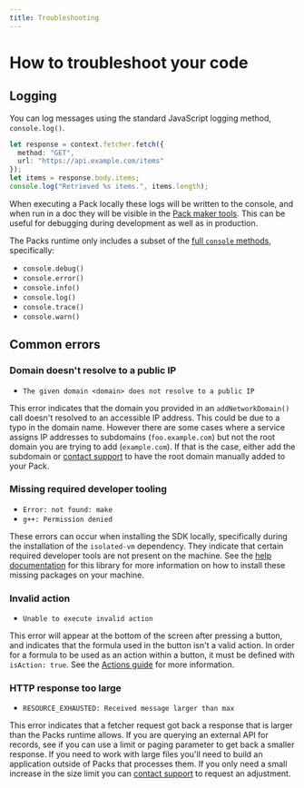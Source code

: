 ```yaml
---
title: Troubleshooting
---
```


# How to troubleshoot your code

## Logging

You can log messages using the standard JavaScript logging method, `console.log()`.

```ts
let response = context.fetcher.fetch({
  method: "GET",
  url: "https://api.example.com/items"
});
let items = response.body.items;
console.log("Retrieved %s items.", items.length);
```

When executing a Pack locally these logs will be written to the console, and when run in a doc they will be visible in the [Pack maker tools][pmt]. This can be useful for debugging during development as well as in production.

The Packs runtime only includes a subset of the [full `console` methods][mdn_console], specifically:

- `console.debug()`
- `console.error()`
- `console.info()`
- `console.log()`
- `console.trace()`
- `console.warn()`


## Common errors

### Domain doesn't resolve to a public IP

- `The given domain <domain> does not resolve to a public IP`

This error indicates that the domain you provided in an `addNetworkDomain()` call doesn't resolved to an accessible IP address. This could be due to a typo in the domain name. However there are some cases where a service assigns IP addresses to subdomains (`foo.example.com`) but not the root domain you are trying to add (`example.com`). If that is the case, either add the subdomain or [contact support][support] to have the root domain manually added to your Pack.


### Missing required developer tooling

- `Error: not found: make`
- `g++: Permission denied`

These errors can occur when installing the SDK locally, specifically during the installation of the `isolated-vm` dependency. They indicate that certain required developer tools are not present on the machine. See the [help documentation][isolated_vm_requirements] for this library for more information on how to install these missing packages on your machine.


### Invalid action

- `Unable to execute invalid action`

This error will appear at the bottom of the screen after pressing a button, and indicates that the formula used in the button isn't a valid action. In order for a formula to be used as an action within a button, it must be defined with `isAction: true`. See the [Actions guide][actions_create] for more information.


### HTTP response too large

<!-- https://golinks.io/bug/22358 -->

- `RESOURCE_EXHAUSTED: Received message larger than max`

This error indicates that a fetcher request got back a response that is larger than the Packs runtime allows. If you are querying an external API for records, see if you can use a limit or paging parameter to get back a smaller response. If you need to work with large files you'll need to build an application outside of Packs that processes them. If you only need a small increase in the size limit you can [contact support][support] to request an adjustment.


[mdn_console]: https://developer.mozilla.org/en-US/docs/Web/API/console
[support]: ../../support/index.md
[isolated_vm_requirements]: https://github.com/laverdet/isolated-vm#requirements
[actions_create]: ../blocks/actions.md#creating-actions
[pmt]: pack-maker-tools.md
